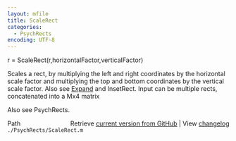 ```yaml
---
layout: mfile
title: ScaleRect
categories:
  - PsychRects
encoding: UTF-8
---
```


r = ScaleRect(r,horizontalFactor,verticalFactor)

Scales a rect, by multiplying the left and right coordinates by the
horizontal scale factor and multiplying the top and bottom coordinates
by the vertical scale factor. Also see [Expand](/docs/Expand) and InsetRect.
Input can be multiple rects, concatenated into a Mx4 matrix

Also see PsychRects.


<div class="code_header" style="text-align:right;">
  <span style="float:left;">Path&nbsp;&nbsp;</span> <span class="counter">Retrieve <a href=
  "https://raw.github.com/Psychtoolbox-3/Psychtoolbox-3/beta/./PsychRects/ScaleRect.m">current version from GitHub</a> | View <a href=
  "https://github.com/Psychtoolbox-3/Psychtoolbox-3/commits/beta/./PsychRects/ScaleRect.m">changelog</a></span>
</div>
<div class="code">
  <code>./PsychRects/ScaleRect.m</code>
</div>
